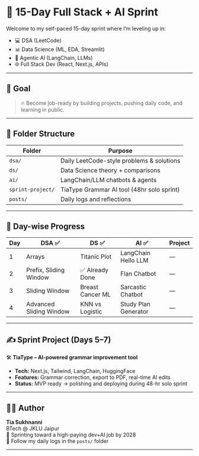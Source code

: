 # 🚀 15-Day Full Stack + AI Sprint

Welcome to my self-paced 15-day sprint where I’m leveling up in:
- 💻 DSA (LeetCode)
- 📊 Data Science (ML, EDA, Streamlit)
- 🤖 Agentic AI (LangChain, LLMs)
- 🌐 Full Stack Dev (React, Next.js, APIs)

---

## 🧠 Goal

> 🔥 Become job-ready by building projects, pushing daily code, and learning in public.

---

## 📁 Folder Structure

| Folder            | Purpose                                      |
|------------------|----------------------------------------------|
| `dsa/`           | Daily LeetCode-style problems & solutions    |
| `ds/`            | Data Science theory + comparisons            |
| `ai/`            | LangChain/LLM chatbots & agents              |
| `sprint-project/`| TiaType Grammar AI tool (48hr solo sprint)   |
| `posts/`         | Daily logs and reflections                   |

---

## 🧪 Day-wise Progress

| Day | DSA ✅ | DS ✅ | AI ✅ | Project |
|-----|--------|--------|--------|---------|
| 1   | Arrays | Titanic Plot | LangChain Hello LLM | — |
| 2   | Prefix, Sliding Window | ✅ Already Done | Flan Chatbot | — |
| 3   | Sliding Window | Breast Cancer ML | Sarcastic Chatbot | — |
| 4   | Advanced Sliding Window | KNN vs Logistic | Study Plan Generator | — |


---

## ✍️ Sprint Project (Days 5–7)

🛠️ **TiaType – AI-powered grammar improvement tool**

- **Tech:** Next.js, Tailwind, LangChain, HuggingFace
- **Features:** Grammar correction, export to PDF, real-time AI edits
- **Status:** MVP ready → polishing and deploying during 48-hr solo sprint

---

## 👩‍💻 Author

**Tia Sukhnanni**  
BTech @ JKLU Jaipur  
🎯 Sprinting toward a high-paying dev+AI job by 2028  
📍 Follow my daily logs in the `posts/` folder

---
